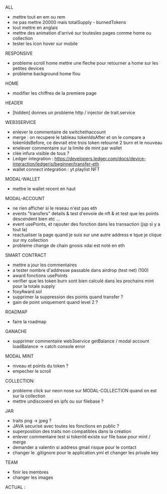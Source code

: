 ALL
- mettre tout en em ou rem
- ne pas mettre 20000 mais totalSupply - burnedTokens
- tout mettre en anglais
- mettre des animation d'arrivé sur toutesles pages comme home ou collection
- tester les icon hover sur mobile

RESPONSIVE
- probleme scroll home mettre une fleche pour retourner a home sur les petites devices
- probleme background home flou

HOME
- modifier les chiffres de la premiere page

HEADER
- [hidden] donnes un probleme http / injector de trait.service

WEB3SERVICE
- enlever le commentaire de switchethaccount
- merge : on recupere le tableau tokenIdsAfter et on le compare a tokenIdsBefore, ce devrait etre trois token retourné 2 burn et le nouveau
- enelever commentaire sur la limite de mint par wallet
- clée infura visible de tous ?
- Ledger integration : https://developers.ledger.com/docs/device-interaction/ledgerjs/beginner/transfer-eth
- wallet connect integration : yt playlist NFT

MODAL-WALLET
- mettre le wallet recent en haut

MODAL-ACCOUNT
- ne rien afficher si le reseau n'est pas eth
- events "transfers" details & test d'envoie de nft & et test que les points descendent bien etc ...
- event usePoints, et rajouter des fonction dans les transaction (jsp si y a tout la)
- reactualiser la page quand je suis sur une autre address e tque je clique sur my collection
- probleme change de chain gnosis xdai est noté en eth

SMART CONTRACT
- mettre a jour les commentaires
- a tester nombre d'addresse passable dans airdrop (test net) (100)
- award fonctions usePoints
- verifier que les token burn sont bien calculé dans les prochains mint pour la totale supply
- foxyAward.sol
- supprimer la suppression des points quand transfer ?
- gain de point uniquement quand level 2 ?

ROADMAP
- faire la roadmap

GANACHE
- supprimer commentaire web3service getBalance / modal account loadBalance -> catch console error

MODAL MINT
- niveau et points du token ?
- empecher le scroll

COLLECTION:
- probleme click sur neon nose sur MODAL-COLLECTION quand on est sur la collection
- mettre undiscoverd en ipfs ou sur filebase ?

JAR
- traits png -> jpeg ?
- JAVA securisé avec toutes les fonctions en public ?
- superposition des traits non compatibles dans la creation
- enlever commentaire test si tokenId existe sur file base pour mint / merge
- demander a valentin si address gmail risque pour le contact
- changer le .gitignore pour le application.yml et changer les private key

TEAM
- finir les membres
- changer les images

ACTUAL :